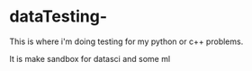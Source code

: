 # dataTesting-
This is where i'm doing testing for my python or c++ problems. 

It is make sandbox for datasci and some ml 